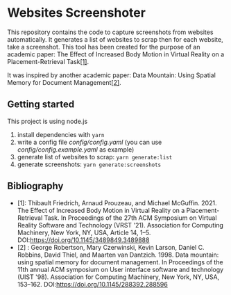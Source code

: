 # Websites Screenshoter

This repository contains the code to capture screenshots from websites automatically. 
It generates a list of websites to scrap then for each website, take a screenshot. This tool has been created for the purpose of an academic paper: The Effect of Increased Body Motion in Virtual Reality on a Placement-Retrieval Task[[1]](@1).

It was inspired by another academic paper: Data Mountain: Using Spatial Memory for Document Management[[2]](#2).

## Getting started

This project is using node.js

1. install dependencies with `yarn`
1. write a config file _config/config.yaml_ (you can use _config/config.example.yaml_ as example)
3. generate list of websites to scrap: `yarn generate:list`
4. generate screenshots: `yarn generate:screenshots`


## Bibliography

- <a id="1">[1]</a>: Thibault Friedrich, Arnaud Prouzeau, and Michael McGuffin. 2021. The Effect of Increased Body Motion in Virtual Reality on a Placement-Retrieval Task. In Proceedings of the 27th ACM Symposium on Virtual Reality Software and Technology (VRST '21). Association for Computing Machinery, New York, NY, USA, Article 14, 1–5. DOI:https://doi.org/10.1145/3489849.3489888
- <a id="2">[2]</a> : George Robertson, Mary Czerwinski, Kevin Larson, Daniel C. Robbins, David Thiel, and Maarten van Dantzich. 1998. Data mountain: using spatial memory for document management. In Proceedings of the 11th annual ACM symposium on User interface software and technology (UIST '98). Association for Computing Machinery, New York, NY, USA, 153–162. DOI:https://doi.org/10.1145/288392.288596


